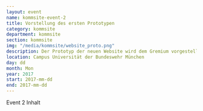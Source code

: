 ```yaml
---
layout: event
name: kommsite-event-2
title: Vorstellung des ersten Prototypen
category: kommsite
department: kommsite
section: kommsite
img: "/media/kommsite/website_proto.png"
description: Der Prototyp der neuen Website wird dem Gremium vorgestellt und weitere Designfragen geklärt.  
location: Campus Universität der Bundeswehr München
day: dd
month: Mon
year: 2017
start: 2017-mm-dd
end: 2017-mm-dd
---
```


Event 2 Inhalt